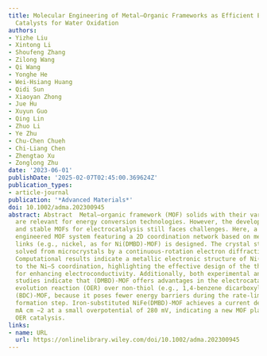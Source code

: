 ```yaml
---
title: Molecular Engineering of Metal–Organic Frameworks as Efficient Electrochemical
  Catalysts for Water Oxidation
authors:
- Yizhe Liu
- Xintong Li
- Shoufeng Zhang
- Zilong Wang
- Qi Wang
- Yonghe He
- Wei‐Hsiang Huang
- Qidi Sun
- Xiaoyan Zhong
- Jue Hu
- Xuyun Guo
- Qing Lin
- Zhuo Li
- Ye Zhu
- Chu‐Chen Chueh
- Chi‐Liang Chen
- Zhengtao Xu
- Zonglong Zhu
date: '2023-06-01'
publishDate: '2025-02-07T02:45:00.369624Z'
publication_types:
- article-journal
publication: '*Advanced Materials*'
doi: 10.1002/adma.202300945
abstract: Abstract  Metal–organic framework (MOF) solids with their variable functionalities
  are relevant for energy conversion technologies. However, the development of electroactive
  and stable MOFs for electrocatalysis still faces challenges. Here, a molecularly
  engineered MOF system featuring a 2D coordination network based on mercaptan–metal
  links (e.g., nickel, as for Ni(DMBD)‐MOF) is designed. The crystal structure is
  solved from microcrystals by a continuous‐rotation electron diffraction (cRED) technique.
  Computational results indicate a metallic electronic structure of Ni(DMBD)‐MOF due
  to the Ni–S coordination, highlighting the effective design of the thiol ligand
  for enhancing electroconductivity. Additionally, both experimental and theoretical
  studies indicate that (DMBD)‐MOF offers advantages in the electrocatalytic oxygen
  evolution reaction (OER) over non‐thiol (e.g., 1,4‐benzene dicarboxylic acid) analog
  (BDC)‐MOF, because it poses fewer energy barriers during the rate‐limiting *O intermediate
  formation step. Iron‐substituted NiFe(DMBD)‐MOF achieves a current density of 100
  mA cm −2 at a small overpotential of 280 mV, indicating a new MOF platform for efficient
  OER catalysis.
links:
- name: URL
  url: https://onlinelibrary.wiley.com/doi/10.1002/adma.202300945
---
```

